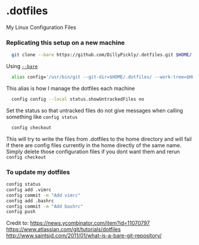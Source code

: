 # .dotfiles
My Linux Configuration Files

### Replicating this setup on a new machine


``` bash
  git clone --bare https://github.com/DillyPickly/.dotfiles.git $HOME/.dotfiles
```
Using [`--bare`](https://git-scm.com/docs/git-clone#Documentation/git-clone.txt---bare) 


``` bash 
  alias config='/usr/bin/git --git-dir=$HOME/.dotfiles/ --work-tree=$HOME'
```
This alias is how I manage the dotfiles each machine

``` bash
  config config --local status.showUntrackedFiles no
```
Set the status so that untracked files do not give messages when calling something like `config status`


``` bash
  config checkout 
```
This will try to write the files from .dotfiles to the home directory and will fail if there are config files currently in the home directly of the same name. Simply delete those configuration files if you dont want them and rerun `config checkout`
  
  
  ### To update my dotfiles
  
  ``` bash
  config status
  config add .vimrc
  config commit -m "Add vimrc"
  config add .bashrc
  config commit -m "Add bashrc"
  config push
  ```
  
  
  

Credit to:
https://news.ycombinator.com/item?id=11070797
https://www.atlassian.com/git/tutorials/dotfiles
http://www.saintsjd.com/2011/01/what-is-a-bare-git-repository/
